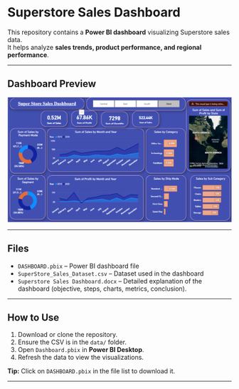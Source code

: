 # Superstore Sales Dashboard

This repository contains a **Power BI dashboard** visualizing Superstore sales data.  
It helps analyze **sales trends, product performance, and regional performance**.

---

## Dashboard Preview

![Dashboard Preview](dashboard.png)

---

## Files

- `DASHBOARD.pbix` – Power BI dashboard file  
- `SuperStore_Sales_Dataset.csv` – Dataset used in the dashboard
- `Superstore Sales Dashboard.docx` – Detailed explanation of the dashboard (objective, steps, charts, metrics, conclusion).


---

## How to Use

1. Download or clone the repository.  
2. Ensure the CSV is in the `data/` folder.  
3. Open `Dashboard.pbix` in **Power BI Desktop**.  
4. Refresh the data to view the visualizations.  

**Tip:** Click on `DASHBOARD.pbix` in the file list to download it.

---
